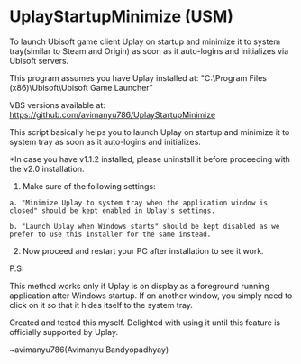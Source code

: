 # UplayStartupMinimize (USM)


To launch Ubisoft game client Uplay on startup and minimize it to system tray(similar to Steam and Origin) as soon as it auto-logins and initializes via Ubisoft servers.

This program assumes you have Uplay installed at: "C:\Program Files (x86)\Ubisoft\Ubisoft Game Launcher"

VBS versions available at: https://github.com/avimanyu786/UplayStartupMinimize

This script basically helps you to launch Uplay on startup and minimize it to system tray as soon as it auto-logins and initializes.

   *In case you have v1.1.2 installed, please uninstall it before proceeding with the v2.0 installation.


   1. Make sure of the following settings:

    a. "Minimize Uplay to system tray when the application window is closed" should be kept enabled in Uplay's settings.

    b. "Launch Uplay when Windows starts" should be kept disabled as we prefer to use this installer for the same instead.

   2. Now proceed and restart your PC after installation to see it work.

P.S:

This method works only if Uplay is on display as a foreground running application after Windows startup. If on another window, you simply need to click on it so that it hides itself to the system tray. 


Created and tested this myself. Delighted with using it until this feature is officially supported by Uplay. 

~avimanyu786(Avimanyu Bandyopadhyay)
